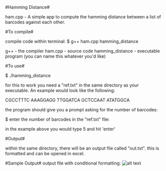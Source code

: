 #Hamming Distance#

ham.cpp - A simple app to compute the hamming distance between a list of
barcodes against each other.

#To compile#

compile code within terminal:
$ g++ ham.cpp hamming_distance

g++ - the compiler
ham.cpp - source code
hamming_distance - executable program (you can name this whatever you'd like)

#To use#

$ ./hamming_distance

for this to work you need a "ref.txt" in the same directory as your executable.
An example would look like the following:

CGCCTTTC
AAAGGAGG
TTGGATCA
GCTCCAAT
ATATGGCA

the program should give you a prompt asking for the number of barcodes:

$ enter the number of barcodes in the "ref.txt" file:

in the example above you would type 5 and hit 'enter'

#Output#

within the same directory, there will be an output file called "out.txt".
this is formatted and can be opened in excel.

#Sample Output#
output file with conditional formatting:
![alt text](https://github.com/ktingey/portfolio/blob/master/ham/sample-out-1.png "sample output")

